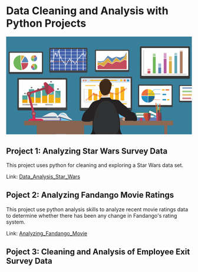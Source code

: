 # Data Cleaning and Analysis with Python Projects

![](https://github.com/AyersAuthentic/Data_Cleaning_and_Analysis_with_Python/blob/main/images/python_data.png?raw=true)

## Project 1: Analyzing Star Wars Survey Data
This project uses python for cleaning and exploring a Star Wars data set. 

Link: [Data_Analysis_Star_Wars](https://github.com/AyersAuthentic/Data_Cleaning_and_Analysis_with_Python/blob/main/Analyzing_Star_Wars_Survey_Data/Star%20Wars.ipynb)

## Poject 2: Analyzing Fandango Movie Ratings
This project use python analysis skills to analyze recent movie ratings data to determine whether there has been any change in Fandango's rating system.

Link: [Analyzing_Fandango_Movie](https://github.com/AyersAuthentic/Data_Cleaning_and_Analysis_with_Python/blob/main/Investigating_Fandango_Movie_Ratings/FandangoMovieRatings.ipynb)

## Poject 3: Cleaning and Analysis of Employee Exit Survey Data